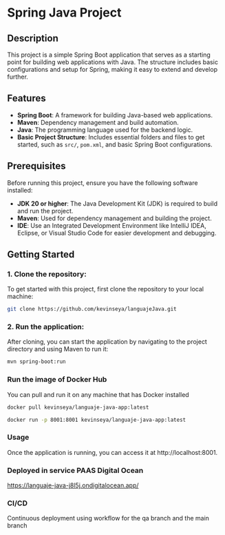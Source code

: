 # Spring Java Project

## Description
This project is a simple Spring Boot application that serves as a starting point for building web applications with Java. The structure includes basic configurations and setup for Spring, making it easy to extend and develop further.

## Features
- **Spring Boot**: A framework for building Java-based web applications.
- **Maven**: Dependency management and build automation.
- **Java**: The programming language used for the backend logic.
- **Basic Project Structure**: Includes essential folders and files to get started, such as `src/`, `pom.xml`, and basic Spring Boot configurations.

## Prerequisites
Before running this project, ensure you have the following software installed:

- **JDK 20 or higher**: The Java Development Kit (JDK) is required to build and run the project.
- **Maven**: Used for dependency management and building the project.
- **IDE**: Use an Integrated Development Environment like IntelliJ IDEA, Eclipse, or Visual Studio Code for easier development and debugging.

## Getting Started

### 1. Clone the repository:
To get started with this project, first clone the repository to your local machine:
```bash
git clone https://github.com/kevinseya/languajeJava.git
```

### 2. Run the application:
After cloning, you can start the application by navigating to the project directory and using Maven to run it:
```bash
mvn spring-boot:run
```

### Run the image of Docker Hub

You can pull and run it on any machine that has Docker installed
```bash
docker pull kevinseya/languaje-java-app:latest

docker run -p 8001:8001 kevinseya/languaje-java-app:latest
```
### Usage
Once the application is running, you can access it at http://localhost:8001.

### Deployed in service PAAS Digital Ocean

https://languaje-java-j8l5j.ondigitalocean.app/

### CI/CD 
Continuous deployment using workflow for the qa branch and the main branch

